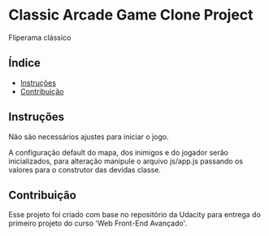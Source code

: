 # Classic Arcade Game Clone Project
Fliperama clássico

## Índice

- [Instruções](#instrucoes)
- [Contribuição](#contribuicao)

## Instruções

Não são necessários ajustes para iniciar o jogo.

A configuração default do mapa, dos inimigos e do jogador serão inicializados, para alteração manipule o arquivo js/app.js passando os valores para o construtor das devidas classe.

## Contribuição

Esse projeto foi criado com base no repositório da Udacity para entrega do primeiro projeto do curso 'Web Front-End Avançado'.
